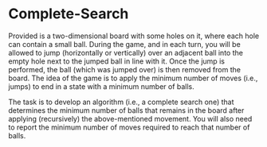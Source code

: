 # Complete-Search

Provided is a two-dimensional board with some holes on it, where
each hole can contain a small ball. During the game, and in each turn, you will be allowed to
jump (horizontally or vertically) over an adjacent ball into the empty hole next to the jumped ball
in line with it. Once the jump is performed, the ball (which was jumped over) is then removed
from the board. The idea of the game is to apply the minimum number of moves (i.e., jumps) to
end in a state with a minimum number of balls.

The task is to develop an algorithm (i.e., a complete search one) that determines the minimum 
number of balls that remains in the board after applying (recursively)
the above-mentioned movement. You will also need to report the minimum number of moves
required to reach that number of balls.
